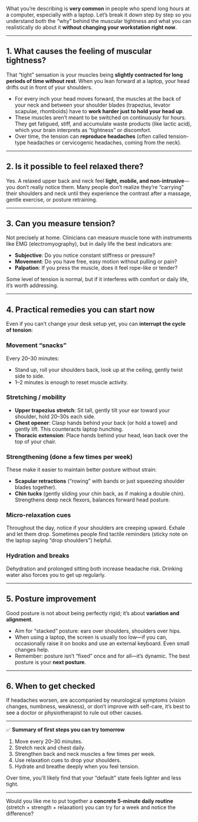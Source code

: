 What you’re describing is **very common** in people who spend long hours at a computer, especially with a laptop. Let’s break it down step by step so you understand both the “why” behind the muscular tightness and what you can realistically do about it **without changing your workstation right now**.

---

## 1. What causes the feeling of muscular tightness?

That “tight” sensation is your muscles being **slightly contracted for long periods of time without rest**. When you lean forward at a laptop, your head drifts out in front of your shoulders.

* For every inch your head moves forward, the muscles at the back of your neck and between your shoulder blades (trapezius, levator scapulae, rhomboids) have to **work harder just to hold your head up**.
* These muscles aren’t meant to be switched on continuously for hours. They get fatigued, stiff, and accumulate waste products (like lactic acid), which your brain interprets as “tightness” or discomfort.
* Over time, the tension can **reproduce headaches** (often called tension-type headaches or cervicogenic headaches, coming from the neck).

---

## 2. Is it possible to feel relaxed there?

Yes. A relaxed upper back and neck feel **light, mobile, and non-intrusive**—you don’t really notice them. Many people don’t realize they’re “carrying” their shoulders and neck until they experience the contrast after a massage, gentle exercise, or posture retraining.

---

## 3. Can you measure tension?

Not precisely at home. Clinicians can measure muscle tone with instruments like EMG (electromyography), but in daily life the best indicators are:

* **Subjective**: Do you notice constant stiffness or pressure?
* **Movement**: Do you have free, easy motion without pulling or pain?
* **Palpation**: If you press the muscle, does it feel rope-like or tender?

Some level of tension is normal, but if it interferes with comfort or daily life, it’s worth addressing.

---

## 4. Practical remedies you can start now

Even if you can’t change your desk setup yet, you can **interrupt the cycle of tension**:

### Movement “snacks”

Every 20–30 minutes:

* Stand up, roll your shoulders back, look up at the ceiling, gently twist side to side.
* 1–2 minutes is enough to reset muscle activity.

### Stretching / mobility

* **Upper trapezius stretch**: Sit tall, gently tilt your ear toward your shoulder, hold 20–30s each side.
* **Chest opener**: Clasp hands behind your back (or hold a towel) and gently lift. This counteracts laptop hunching.
* **Thoracic extension**: Place hands behind your head, lean back over the top of your chair.

### Strengthening (done a few times per week)

These make it easier to maintain better posture without strain:

* **Scapular retractions** (“rowing” with bands or just squeezing shoulder blades together).
* **Chin tucks** (gently sliding your chin back, as if making a double chin). Strengthens deep neck flexors, balances forward head posture.

### Micro-relaxation cues

Throughout the day, notice if your shoulders are creeping upward. Exhale and let them drop. Sometimes people find tactile reminders (sticky note on the laptop saying “drop shoulders”) helpful.

### Hydration and breaks

Dehydration and prolonged sitting both increase headache risk. Drinking water also forces you to get up regularly.

---

## 5. Posture improvement

Good posture is not about being perfectly rigid; it’s about **variation and alignment**.

* Aim for “stacked” posture: ears over shoulders, shoulders over hips.
* When using a laptop, the screen is usually too low—if you can, occasionally raise it on books and use an external keyboard. Even small changes help.
* Remember: posture isn’t “fixed” once and for all—it’s dynamic. The best posture is your **next posture**.

---

## 6. When to get checked

If headaches worsen, are accompanied by neurological symptoms (vision changes, numbness, weakness), or don’t improve with self-care, it’s best to see a doctor or physiotherapist to rule out other causes.

---

✅ **Summary of first steps you can try tomorrow**

1. Move every 20–30 minutes.
2. Stretch neck and chest daily.
3. Strengthen back and neck muscles a few times per week.
4. Use relaxation cues to drop your shoulders.
5. Hydrate and breathe deeply when you feel tension.

Over time, you’ll likely find that your “default” state feels lighter and less tight.

---

Would you like me to put together a **concrete 5-minute daily routine** (stretch + strength + relaxation) you can try for a week and notice the difference?
